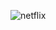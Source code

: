 ![netflix](https://github.com/Ruksana121/Netflix/assets/153189505/9b2c23b0-cbc2-429c-a43c-3a50bdb83f32)
